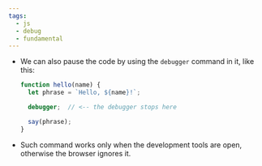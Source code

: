 ```yaml
---
tags:
  - js
  - debug
  - fundamental
---
```


- We can also pause the code by using the `debugger` command in it, like this:
	```js
	function hello(name) {
	  let phrase = `Hello, ${name}!`;
	
	  debugger;  // <-- the debugger stops here
	
	  say(phrase);
	}
	```

- Such command works only when the development tools are open, otherwise the browser ignores it.